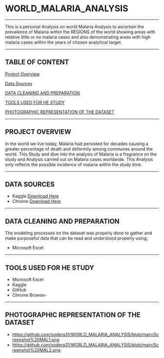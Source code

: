 # WORLD_MALARIA_ANALYSIS
---
This is a personal Analysis on world Malaria Analysis to ascertain the prevalence of Malaria within the REGIONS of the world showing areas with relative little or no malaria cases and also demonstrating areas with high malaria cases within the years of chosen analytical target.  

---
  ## **TABLE OF CONTENT**
[Project Overview](#Project-Overview)

[Data Sources](#Data-Sources)

[DATA CLEANING AND PREPARATION](#Data-cleaning-and-preparation)

[TOOLS USED FOR HE STUDY](#Tools-used-for-the-study)

[PHOTOGRAPHIC REPRESENTATION OF THE DATASET](#Photographic-reprsentation-of-the-dataset)

---
## PROJECT OVERVIEW
In the world we live today, Malaria had persisted for decades causing a greater percentage of death and deformity among communes around the world. This Study and dive into the analysis of Malaria is a fragrance on the study and Analysis carried out on Malaria cases worldwide. This Analysis only reflects the possible incidence of malaria within the study time.

---
## DATA SOURCES
- Kaggle [Download Here](https://www.kaggle.com)
- Chrome [Download Here](https://www.google.org)

---
## DATA CLEANING AND PREPARATION
The modeling processes on the dataset was properly done to gather and make purposeful data that can be read and understood properly using;
- Microsoft Excel

---
## TOOLS USED FOR HE STUDY
- Microsoft Excel
- Kaggle
- GitHub
- Chrome Browse-

---
## PHOTOGRAPHIC REPRESENTATION OF THE DATASET

- https://github.com/sodera31/WORLD_MALARIA_ANALYSIS/blob/main/Screenshot%20MAL1.png
- https://github.com/sodera31/WORLD_MALARIA_ANALYSIS/blob/main/Screenshot%20MAL2.png
  
